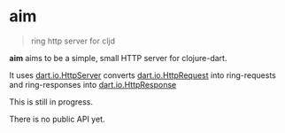 # aim

> ring http server for cljd

**aim** aims to be a simple, small HTTP server for clojure-dart.

It uses [dart.io.HttpServer](https://api.dart.dev/stable/2.17.1/dart-io/HttpServer-class.html)
converts [dart.io.HttpRequest](https://api.dart.dev/stable/2.17.1/dart-io/HttpRequest-class.html) into ring-requests and
ring-responses into [dart.io.HttpResponse](https://api.dart.dev/stable/2.17.1/dart-io/HttpResponse-class.html)

This is still in progress.

There is no public API yet.
